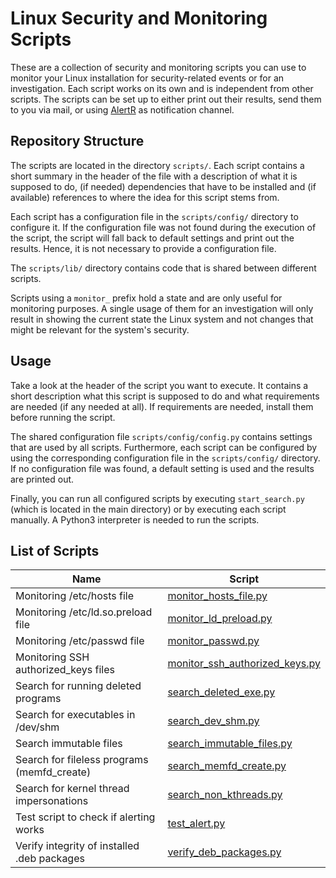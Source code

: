 # Linux Security and Monitoring Scripts

These are a collection of security and monitoring scripts you can use to monitor your Linux installation for security-related events or for an investigation. Each script works on its own and is independent from other scripts. The scripts can be set up to either print out their results, send them to you via mail, or using [AlertR](https://github.com/sqall01/alertR) as notification channel.

## Repository Structure

The scripts are located in the directory `scripts/`. Each script contains a short summary in the header of the file with a description of what it is supposed to do, (if needed) dependencies that have to be installed and (if available) references to where the idea for this script stems from.

Each script has a configuration file in the `scripts/config/` directory to configure it. If the configuration file was not found during the execution of the script, the script will fall back to default settings and print out the results. Hence, it is not necessary to provide a configuration file.

The `scripts/lib/` directory contains code that is shared between different scripts.

Scripts using a `monitor_` prefix hold a state and are only useful for monitoring purposes. A single usage of them for an investigation will only result in showing the current state the Linux system and not changes that might be relevant for the system's security.

## Usage

Take a look at the header of the script you want to execute. It contains a short description what this script is supposed to do and what requirements are needed (if any needed at all). If requirements are needed, install them before running the script.

The shared configuration file `scripts/config/config.py` contains settings that are used by all scripts. Furthermore, each script can be configured by using the corresponding configuration file in the `scripts/config/` directory. If no configuration file was found, a default setting is used and the results are printed out.

Finally, you can run all configured scripts by executing `start_search.py` (which is located in the main directory) or by executing each script manually. A Python3 interpreter is needed to run the scripts.

## List of Scripts

| Name                                        | Script                                                                   |
|---------------------------------------------|--------------------------------------------------------------------------|
| Monitoring /etc/hosts file                  | [monitor_hosts_file.py](scripts/monitor_hosts_file.py)                   |
| Monitoring /etc/ld.so.preload file          | [monitor_ld_preload.py](scripts/monitor_ld_preload.py)                   |
| Monitoring /etc/passwd file                 | [monitor_passwd.py](scripts/monitor_passwd.py)                           |
| Monitoring SSH authorized_keys files        | [monitor_ssh_authorized_keys.py](scripts/monitor_ssh_authorized_keys.py) |
| Search for running deleted programs         | [search_deleted_exe.py](scripts/search_deleted_exe.py)                  |
| Search for executables in /dev/shm          | [search_dev_shm.py](scripts/search_dev_shm.py)                           |
| Search immutable files                      | [search_immutable_files.py](scripts/search_immutable_files.py)           |
| Search for fileless programs (memfd_create) | [search_memfd_create.py](scripts/search_memfd_create.py)                 |
| Search for kernel thread impersonations     | [search_non_kthreads.py](scripts/search_non_kthreads.py)                 |
| Test script to check if alerting works      | [test_alert.py](scripts/test_alert.py)                                   |
| Verify integrity of installed .deb packages | [verify_deb_packages.py](scripts/verify_deb_packages.py)                 |

